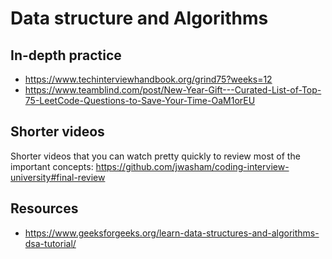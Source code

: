 # Data structure and Algorithms

## In-depth practice

- https://www.techinterviewhandbook.org/grind75?weeks=12
- https://www.teamblind.com/post/New-Year-Gift---Curated-List-of-Top-75-LeetCode-Questions-to-Save-Your-Time-OaM1orEU

## Shorter videos

Shorter videos that you can watch pretty quickly to review most of the important concepts: https://github.com/jwasham/coding-interview-university#final-review

## Resources

- https://www.geeksforgeeks.org/learn-data-structures-and-algorithms-dsa-tutorial/
